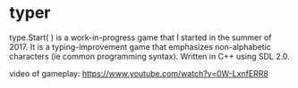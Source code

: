 # typer

type.Start( ) is a work-in-progress game that I started in the summer of 2017. It is a typing-improvement game that emphasizes non-alphabetic characters (ie common programming syntax). Written in C++ using SDL 2.0.

video of gameplay:
https://www.youtube.com/watch?v=0W-LxnfERR8
